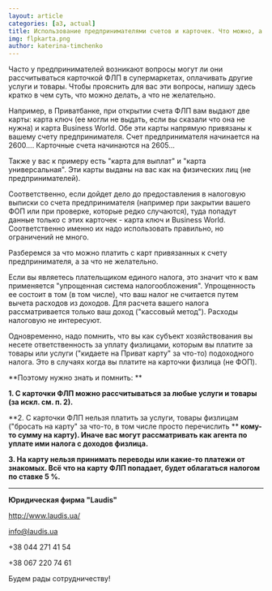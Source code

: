 ```yaml
---
layout: article
categories: [a3, actual]
title: Использование предпринимателями счетов и карточек. Что можно, а что нельзя
img: flpkarta.png
author: katerina-timchenko
--- 
```


Часто у предпринимателей возникают вопросы могут ли они рассчитываться карточкой ФЛП в супермаркетах, оплачивать другие 
услуги и товары. Чтобы прояснить для вас эти вопросы, напишу здесь кратко в чем суть, что можно делать, а что не желательно. 


Например, в Приватбанке, при открытии счета ФЛП вам выдают две карты: карта ключ (ее могли не выдать, если вы сказали что она не нужна) и карта Business World. Обе эти карты напрямую привязаны к вашему счету предпринимателя.
Счет предпринимателя начинается на 2600.... Карточные счета начинаются на 2605...

Также у вас к примеру есть "карта для выплат" и "карта универсальная". Эти карты выданы на вас как на физических лиц 
(не предпринимателей).

Соответственно, если дойдет дело до предоставления в налоговую выписки со счета предпринимателя (например при 
закрытии вашего ФОП или при проверке, которые редко случаются), туда попадут данные только с этих карточек - 
карта ключ и Business World. Соответственно именно их надо использовать правильно, но ограничений не много. 

Разберемся за что можно платить с карт привязанных к счету предпринимателя, а за что не желательно. 

Если вы являетесь плательщиком единого налога, это значит что к вам применяется "упрощенная система налогообложения". 
Упрощенность ее состоит в том (в том числе), что ваш налог не считается путем вычета расходов из доходов. 
Для расчета вашего налога рассматривается только ваш доход ("кассовый метод"). Расходы налоговую не интересуют. 

Одновременно, надо помнить, что вы как субъект хозяйствования вы несете ответственность за уплату физлицами, которым вы 
платите за товары или услуги ("кидаете на Приват карту" за что-то) подоходного налога. Это в случаях когда вы платите 
на карточки физлица (не ФОП).

**Поэтому нужно знать и помнить: **

**1. С карточки ФЛП можно рассчитываться за любые услуги и товары (за искл. см. п. 2).**

**2. С карточки ФЛП нельзя платить за услуги, товары физлицам ("бросать на карту" за что-то, в том числе просто перечислить **
**кому-то сумму на карту). Иначе вас могут рассматривать как агента по уплате ими налога с доходов физлица.**

**3. На карту нельзя принимать переводы или какие-то платежи от знакомых. Всё что на карту ФЛП попадает, будет облагаться** 
**налогом по ставке 5 %.**
_______
**Юридическая фирма "Laudis"**

http://www.laudis.ua/

info@laudis.ua

+38 044 271 41 54

+38 067 220 74 61

Будем рады сотрудничеству!

